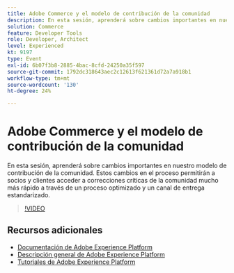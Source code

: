 ```yaml
---
title: Adobe Commerce y el modelo de contribución de la comunidad
description: En esta sesión, aprenderá sobre cambios importantes en nuestro modelo de contribución de la comunidad. Estos cambios en el proceso permitirán a socios y clientes acceder a correcciones críticas de la comunidad mucho más rápido a través de un proceso optimizado y un canal de entrega estandarizado.
solution: Commerce
feature: Developer Tools
role: Developer, Architect
level: Experienced
kt: 9197
type: Event
exl-id: 6b07f3b8-2885-4bac-8cfd-24250a35f597
source-git-commit: 1792dc318643aec2c12613f621361d72a7a918b1
workflow-type: tm+mt
source-wordcount: '130'
ht-degree: 24%

---
```


# Adobe Commerce y el modelo de contribución de la comunidad

En esta sesión, aprenderá sobre cambios importantes en nuestro modelo de contribución de la comunidad. Estos cambios en el proceso permitirán a socios y clientes acceder a correcciones críticas de la comunidad mucho más rápido a través de un proceso optimizado y un canal de entrega estandarizado.

>[!VIDEO](https://video.tv.adobe.com/v/337766/?quality=12&learn=on&hidetitle=true)

## Recursos adicionales

- [Documentación de Adobe Experience Platform](https://experienceleague.adobe.com/docs/experience-platform.html?lang=es)
- [Descripción general de Adobe Experience Platform](https://experienceleague.adobe.com/docs/experience-platform/landing/home.html?lang=es)
- [Tutoriales de Adobe Experience Platform](https://experienceleague.adobe.com/docs/platform-learn/tutorials/overview.html?lang=es)
